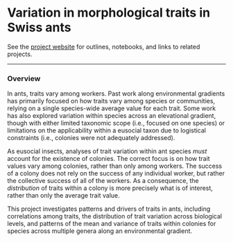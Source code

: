 # Variation in morphological traits in Swiss ants  

See the [project website](https://sz-tim.github.io/CH_traits/) for outlines, notebooks, and links to related projects.


-----


### Overview 

In ants, traits vary among workers. Past work along environmental gradients has primarily focused on how traits vary among species or communities, relying on a single species-wide average value for each trait. Some work has also explored variation within species across an elevational gradient, though with either limited taxonomic scope (i.e., focused on one species) or limitations on the applicability within a eusocial taxon due to logistical constraints (i.e., colonies were not adequately addressed). 

As eusocial insects, analyses of trait variation within ant species *must* account for the existence of colonies. The correct focus is on how trait values vary among colonies, rather than only among workers. The success of a colony does not rely on the success of any individual worker, but rather the collective success of all of the workers. As a consequence, the *distribution* of traits within a colony is more precisely what is of interest, rather than only the average trait value. 

This project investigates patterns and drivers of traits in ants, including correlations among traits, the distribution of trait variation across biological levels, and patterns of the mean and variance of traits within colonies for species across multiple genera along an environmental gradient. 
